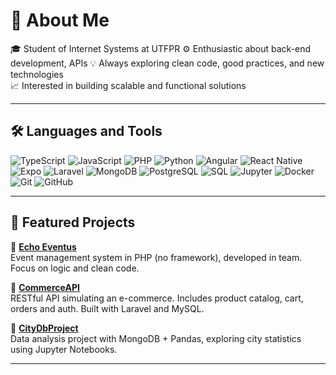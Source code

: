 # 📌 About Me

🎓 Student of Internet Systems at UTFPR 
⚙️ Enthusiastic about back-end development, APIs
💡 Always exploring clean code, good practices, and new technologies  
📈 Interested in building scalable and functional solutions

---

## 🛠️ Languages and Tools

![TypeScript](https://img.shields.io/badge/-TypeScript-3178c6?style=flat-square&logo=typescript&logoColor=white)
![JavaScript](https://img.shields.io/badge/-JavaScript-f7df1e?style=flat-square&logo=javascript&logoColor=black)
![PHP](https://img.shields.io/badge/-PHP-8892BF?style=flat-square&logo=php&logoColor=white)
![Python](https://img.shields.io/badge/-Python-3776AB?style=flat-square&logo=python&logoColor=white)
![Angular](https://img.shields.io/badge/-Angular-DD0031?style=flat-square&logo=angular&logoColor=white)
![React Native](https://img.shields.io/badge/-React%20Native-20232A?style=flat-square&logo=react&logoColor=61DAFB)
![Expo](https://img.shields.io/badge/-Expo-000020?style=flat-square&logo=expo&logoColor=white)
![Laravel](https://img.shields.io/badge/-Laravel-FF2D20?style=flat-square&logo=laravel&logoColor=white)
![MongoDB](https://img.shields.io/badge/-MongoDB-47A248?style=flat-square&logo=mongodb&logoColor=white)
![PostgreSQL](https://img.shields.io/badge/-PostgreSQL-336791?style=flat-square&logo=postgresql&logoColor=white)
![SQL](https://img.shields.io/badge/-SQL-4479A1?style=flat-square&logo=mysql&logoColor=white)
![Jupyter](https://img.shields.io/badge/-Jupyter-F37626?style=flat-square&logo=jupyter&logoColor=white)
![Docker](https://img.shields.io/badge/-Docker-2496ED?style=flat-square&logo=docker&logoColor=white)
![Git](https://img.shields.io/badge/-Git-F05032?style=flat-square&logo=git&logoColor=white)
![GitHub](https://img.shields.io/badge/-GitHub-181717?style=flat-square&logo=github&logoColor=white)

---

## 🚀 Featured Projects

🔹 [**Echo Eventus**](https://github.com/nicolasjveiga/echo-eventus)  
Event management system in PHP (no framework), developed in team. Focus on logic and clean code.

🔹 [**CommerceAPI**](https://github.com/nicolasjveiga/laravel-commerce-api)  
RESTful API simulating an e-commerce. Includes product catalog, cart, orders and auth. Built with Laravel and MySQL.

🔹 [**CityDbProject**](https://github.com/nicolasjveiga/city-db-project)  
Data analysis project with MongoDB + Pandas, exploring city statistics using Jupyter Notebooks.

---

